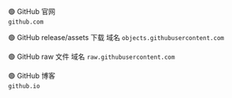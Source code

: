 🟢 GitHub 官网     
````github.com````

🟢 GitHub release/assets 下载 域名
````objects.githubusercontent.com````

🟢 GitHub raw 文件 域名
````raw.githubusercontent.com````

🟢 GitHub 博客   
````github.io````
